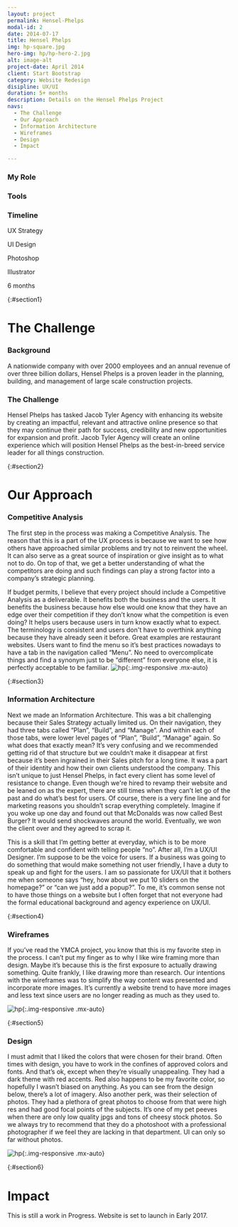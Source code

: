 ```yaml
---
layout: project
permalink: Hensel-Phelps
modal-id: 2
date: 2014-07-17
title: Hensel Phelps
img: hp-square.jpg
hero-img: hp/hp-hero-2.jpg
alt: image-alt
project-date: April 2014
client: Start Bootstrap
category: Website Redesign
disipline: UX/UI
duration: 5+ months
description: Details on the Hensel Phelps Project
navs:
  - The Challenge
  - Our Approach
  - Information Architecture
  - Wireframes
  - Design
  - Impact

---
```

<div class="container-fluid" class="hidden-xs">
<div class="row">
  <div class="col-xs-4">
    <h3>My Role </h3>
  </div>
  <div class="col-xs-4">
    <h3>Tools </h3>
  </div>
  <div class="col-xs-4">
    <h3>Timeline </h3>
  </div>
</div>
<div class="row">
  <div class="col-xs-4">
    <p class="blackbox">UX Strategy </p>
    <p class="blackbox">UI Design </p>
  </div>
  <div class="col-xs-4">
    <p class="blackbox">Photoshop </p>
    <p class="blackbox">Illustrator</p>
  </div>
  <div class="col-xs-4">
    <p class="blackbox">6 months</p>
  </div>
</div>
</div>

{:#section1}
# The Challenge
### Background

A nationwide company with over 2000 employees and an annual revenue of over three billion dollars, Hensel Phelps is a proven leader in the planning, building, and management of large scale construction projects.

### The Challenge

Hensel Phelps has tasked Jacob Tyler Agency with enhancing its website by creating an impactful, relevant and attractive online presence so that they may continue their path for success, credibility and new opportunities for expansion and profit. Jacob Tyler Agency will create an online experience which will position Hensel Phelps as the best-in-breed service leader for all things construction.

{:#section2}
# Our Approach
### Competitive Analysis

The first step in the process was making a Competitive Analysis. The reason that this is a part of the UX process is because we want to see how others have approached similar problems and try not to reinvent the wheel. It can also serve as a great source of inspiration or give insight as to what not to do. On top of that, we get a better understanding of what the competitors are doing and such findings can play a strong factor into a company’s strategic planning.

If budget permits, I believe that every project should include a Competitive Analysis as a deliverable. It benefits both the business and the users. It benefits the business because how else would one know that they have an edge over their competition if they don’t know what the competition is even doing? It helps users because users in turn know exactly what to expect. The terminology is consistent and users don't have to overthink anything because they have already seen it before. Great examples are restaurant websites. Users want to find the menu so it’s best practices nowadays to have a tab in the navigation called “Menu”. No need to overcomplicate things and find a synonym just to be “different” from everyone else, it is perfectly acceptable to be familiar.
![hp](../img/portfolio/hp/comp-analysis.jpg "comp-analysis"){:.img-responsive .mx-auto}

{:#section3}
### Information Architecture

Next we made an Information Architecture. This was a bit challenging because their Sales Strategy actually limited us. On their navigation, they had three tabs called “Plan”, “Build”, and “Manage”. And within each of those tabs, were lower level pages of “Plan”, “Build”, “Manage” again. So what does that exactly mean? It’s very confusing and we recommended getting rid of that structure but we couldn’t make it disappear at first because it’s been ingrained in their Sales pitch for a long time. It was a part of their identity and how their own clients understood the company. This isn’t unique to just Hensel Phelps, in fact every client has some level of resistance to change. Even though we're hired to revamp their website and be leaned on as the expert, there are still times when they can’t let go of the past and do what’s best for users. Of course, there is a very fine line and for marketing reasons you shouldn’t scrap everything completely. Imagine if you woke up one day and found out that McDonalds was now called Best Burger? It would send shockwaves around the world. Eventually, we won the client over and they agreed to scrap it.

This is a skill that I’m getting better at everyday, which is to be more comfortable and confident with telling people “no”. After all, I’m a UX/UI Designer. I’m suppose to be the voice for users. If a business was going to do something that would make something not user friendly, I have a duty to speak up and fight for the users. I am so passionate for UX/UI that it bothers me when someone says “hey, how about we put 10 sliders on the homepage?” or “can we just add a popup?”. To me, it’s common sense not to have those things on a website but I often forget that not everyone had the formal educational background and agency experience on UX/UI.  


{:#section4}
### Wireframes

If you’ve read the YMCA project, you know that this is my favorite step in the process. I can’t put my finger as to why I like wire framing more than design. Maybe it’s because this is the first exposure to actually drawing something. Quite frankly, I like drawing more than research. Our intentions with the wireframes was to simplify the way content was presented and incorporate more images. It’s currently a website trend to have more images and less text since users are no longer reading as much as they used to.

![hp](../img/portfolio/hp/wireframe.jpg "wireframe"){:.img-responsive .mx-auto}

{:#section5}
### Design
I must admit that I liked the colors that were chosen for their brand. Often times with design, you have to work in the confines of approved colors and fonts. And that’s ok, except when they’re visually unappealing. They had a dark theme with red accents. Red also happens to be my favorite color, so hopefully I wasn’t biased on anything. As you can see from the design below, there’s a lot of imagery. Also another perk, was their selection of photos. They had a plethora of great photos to choose from that were high res and had good focal points of the subjects. It’s one of my pet peeves when there are only low quality jpgs and tons of cheesy stock photos. So we always try to recommend that they do a photoshoot with a professional photographer if we feel they are lacking in that department. UI can only so far without photos.


![hp](../img/portfolio/hp/design.jpg "design"){:.img-responsive .mx-auto}

{:#section6}

# Impact
This is still a work in Progress. Website is set to launch in Early 2017.

